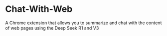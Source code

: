 # Chat-With-Web
A Chrome extension that allows you to summarize and chat with the content of web pages using the Deep Seek R1 and V3
